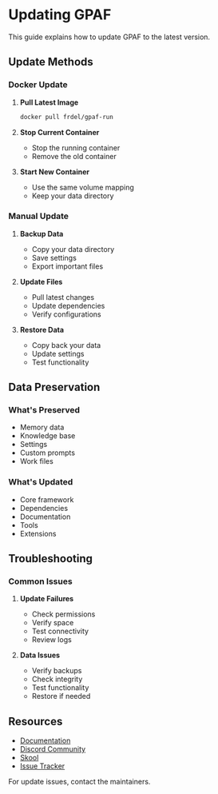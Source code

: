 # Updating GPAF

This guide explains how to update GPAF to the latest version.

## Update Methods

### Docker Update

1. **Pull Latest Image**
   ```bash
   docker pull frdel/gpaf-run
   ```

2. **Stop Current Container**
   - Stop the running container
   - Remove the old container

3. **Start New Container**
   - Use the same volume mapping
   - Keep your data directory

### Manual Update

1. **Backup Data**
   - Copy your data directory
   - Save settings
   - Export important files

2. **Update Files**
   - Pull latest changes
   - Update dependencies
   - Verify configurations

3. **Restore Data**
   - Copy back your data
   - Update settings
   - Test functionality

## Data Preservation

### What's Preserved

- Memory data
- Knowledge base
- Settings
- Custom prompts
- Work files

### What's Updated

- Core framework
- Dependencies
- Documentation
- Tools
- Extensions

## Troubleshooting

### Common Issues

1. **Update Failures**
   - Check permissions
   - Verify space
   - Test connectivity
   - Review logs

2. **Data Issues**
   - Verify backups
   - Check integrity
   - Test functionality
   - Restore if needed

## Resources

- [Documentation](https://github.com/frdel/gpaf/docs)
- [Discord Community](https://discord.gg/Z2tun2N3)
- [Skool](https://www.skool.com/gpaf)
- [Issue Tracker](https://github.com/frdel/gpaf/issues)

For update issues, contact the maintainers. 